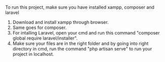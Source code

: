 To run this project, make sure you have installed xampp, composer and laravel

1. Download and install xampp through browser.
2. Same goes for composer.
3. For intalling Laravel, open your cmd and run this command "composer global require laravel/installer".
4. Make sure your files are in the right folder and by going into right directory in cmd, run the command "php artisan serve" to run your project in localhost.